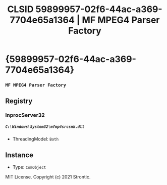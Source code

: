 ﻿---
title: "CLSID 59899957-02f6-44ac-a369-7704e65a1364 | MF MPEG4 Parser Factory"
excerpt: What is COM-Object CLSID 59899957-02f6-44ac-a369-7704e65a1364?
---

# {59899957-02f6-44ac-a369-7704e65a1364}

### `MF MPEG4 Parser Factory`

## Registry


### InprocServer32

##### `C:\Windows\System32\mfmp4srcsnk.dll`
* ThreadingModel: `Both`

## Instance

* Type: `ComObject`

MIT License. Copyright (c) 2021 Strontic.


